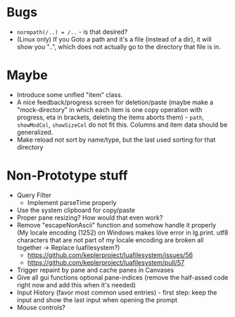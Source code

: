# Bugs
* `normpath(/..) = /..` - is that desired?
* (Linux only) If you Goto a path and it's a file (instead of a dir), it will show you "..", which does not actually go to the directory that file is in.

# Maybe
* Introduce some unified "item" class.
* A nice feedback/progress screen for deletion/paste (maybe make a "mock-directory" in which each item is one copy operation with progress, eta in brackets, deleting the items aborts them) - `path`, `showModCol`, `showSizeCol` do not fit this. Columns and item data should be generalized.
* Make reload not sort by name/type, but the last used sorting for that directory

# Non-Prototype stuff
* Query Filter
    - Implement parseTime properly
* Use the system clipboard for copy/paste
* Proper pane resizing? How would that even work?
* Remove "escapeNonAscii" function and somehow handle it properly (My locale encoding (1252) on Windows makes löve error in lg.print. utf8 characters that are not part of my locale encoding are broken all together -> Replace luafilesystem?)
    - https://github.com/keplerproject/luafilesystem/issues/56
    - https://github.com/keplerproject/luafilesystem/pull/57
* Trigger repaint by pane and cache panes in Canvases
* Give all gui functions optional pane-indices (remove the half-assed code right now and add this when it's needed)
* Input History (favor most common used entries) - first step: keep the input and show the last input when opening the prompt
* Mouse controls?
